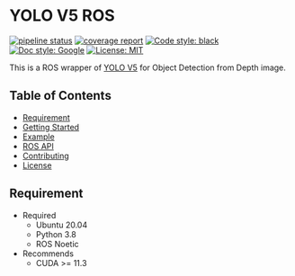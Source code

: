 <!----------------------------------------------------------------------------------------------------------------------
#
#   Title
#
# --------------------------------------------------------------------------------------------------------------------->
# YOLO V5 ROS

<!----------------------------------------------------------------------------------------------------------------------
#
#   Badge
#
# --------------------------------------------------------------------------------------------------------------------->
[![pipeline status](https://gitlab.com/nenecchi-ws/ros/library/template/badges/main/pipeline.svg)](https://gitlab.com/nenecchi-ws/python/template/-/commits/main)
[![coverage report](https://gitlab.com/nenecchi-ws/ros/library/template/badges/main/coverage.svg)](https://gitlab.com/nenecchi-ws/python/template/-/commits/main)
[![Code style: black](https://img.shields.io/badge/code%20style-black-000000.svg)](https://github.com/psf/black)
[![Doc style: Google](https://img.shields.io/badge/%20style-google-3666d6.svg)](https://google.github.io/styleguide/pyguide.html)
[![License: MIT](https://img.shields.io/badge/License-MIT-yellow.svg)](https://opensource.org/licenses/MIT)

<!----------------------------------------------------------------------------------------------------------------------
#
#   Description
#
# --------------------------------------------------------------------------------------------------------------------->
This is a ROS wrapper of [YOLO V5](https://github.com/ultralytics/yolov5) for Object Detection from Depth image.

[//]: # (![Input Image]&#40;docs/image.png&#41;)

<!----------------------------------------------------------------------------------------------------------------------
#
#   Table of Contents
#
# --------------------------------------------------------------------------------------------------------------------->
## Table of Contents
  * [Requirement](#requirement)
  * [Getting Started](#getting-started)
  * [Example](#example)
  * [ROS API](#ros-api)
  * [Contributing](#contributing)
  * [License](#license)
<!----------------------------------------------------------------------------------------------------------------------
#
#   Requirement
#
# --------------------------------------------------------------------------------------------------------------------->
## Requirement
* Required
  * Ubuntu 20.04
  * Python 3.8
  * ROS Noetic
* Recommends
  * CUDA >= 11.3

